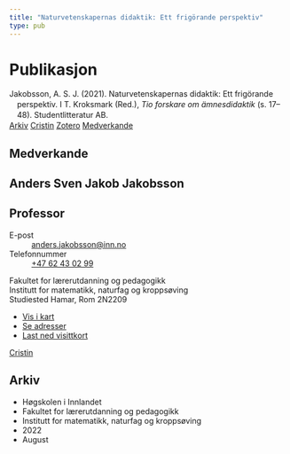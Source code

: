 ```yaml
---
title: "Naturvetenskapernas didaktik: Ett frigörande perspektiv"
type: pub
---
```

<h1>Publikasjon</h1>
<article id="csl-bib-container-HYNFVMEN" class="csl-bib-container">
  <div class="csl-bib-body" style="line-height: 1.35; padding-left: 1em; text-indent:-1em;">
  <div class="csl-entry">Jakobsson, A. S. J. (2021). Naturvetenskapernas didaktik: Ett frig&#xF6;rande perspektiv. I T. Kroksmark (Red.), <i>Tio forskare om &#xE4;mnesdidaktik</i> (s. 17&#x2013;48). Studentlitteratur AB.</div>
</div>
  <div class="csl-bib-buttons">
    <a href="#taxonomy-article-HYNFVMEN" class="csl-bib-button">Arkiv</a>
    <a href="https://app.cristin.no/results/show.jsf?id=2047177" alt="Cristin URL" class="csl-bib-button">Cristin</a>
    <a href="http://zotero.org/groups/5022929/items/HYNFVMEN" alt="Zotero URL" class="csl-bib-button">Zotero</a>
    <a href="#contributors-article-HYNFVMEN" class="csl-bib-button">Medverkande</a>
  </div>
  <div id="csl-bib-meta-container-HYNFVMEN"></div>
</article>
<div id="csl-bib-meta-HYNFVMEN" class="csl-bib-meta">
  <article id="contributors-article-HYNFVMEN" class="contributors-article">
    <h1>Medverkande</h1>
    <div class="personas">
<div class="vrtx-hinn-person-card">
<div class="photo">
<i class="lar la-user-circle missing-person"></i>
</div>
<div class="info">
<hgroup><h1>Anders Sven Jakob Jakobsson</h1>
<h2>Professor</h2>
</hgroup><dl>
<dt>E-post</dt>
<dd>
<a href="mailto:anders.jakobsson@inn.no">anders.jakobsson@inn.no</a>
</dd>
<dt>Telefonnummer</dt>
<dd><a href="tel:+4762430299">
+47 62 43 02 99
</a></dd>
</dl>
<p>
Fakultet for lærerutdanning og pedagogikk<br>
Institutt for matematikk, naturfag og kroppsøving<br>
Studiested Hamar,
Rom 2N2209
</p>
<ul class="vrtx-hinn-links">
<li><a href="https://www.google.com/maps?q=60.79677,11.07358">Vis i kart</a></li>
<li><a href="https://www.inn.no/finn-en-ansatt/anders-jakobsson.html#vrtx-hinn-addresses">Se adresser</a></li>
<li><a href="https://www.inn.no/finn-en-ansatt/anders-jakobsson.html?vrtx=vcf">Last ned visittkort</a></li>
</ul>
</div>
</div>
<a href="https://app.cristin.no/persons/show.jsf?id=1314928" alt="Cristin URL" class="personas-cristin">Cristin</a>
</div>
  </article>
  <article id="taxonomy-article-HYNFVMEN" class="taxonomy-article">
    <h1>Arkiv</h1>
    <ul>
      <li>Høgskolen i Innlandet</li>
      <li>Fakultet for lærerutdanning og pedagogikk</li>
      <li>Institutt for matematikk, naturfag og kroppsøving</li>
      <li>2022</li>
      <li>August</li>
    </ul>
  </article>
</div>
